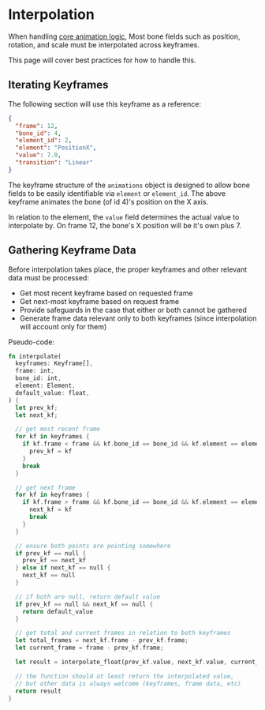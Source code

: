 # Interpolation

When handling [core animation logic](./core_anim_logic.md), Most bone fields
such as position, rotation, and scale must be interpolated across keyframes.

This page will cover best practices for how to handle this.

## Iterating Keyframes

The following section will use this keyframe as a reference:

```json
{
  "frame": 12,
  "bone_id": 4,
  "element_id": 2,
  "element": "PositionX",
  "value": 7.0,
  "transition": "Linear"
}
```

The keyframe structure of the `animations` object is designed to allow bone
fields to be easily identifiable via `element` or `element_id`. The above
keyframe animates the bone (of id 4)'s position on the X axis.

In relation to the element, the `value` field determines the actual value to
interpolate by. On frame 12, the bone's X position will be it's own plus 7.

## Gathering Keyframe Data

Before interpolation takes place, the proper keyframes and other relevant data
must be processed:

- Get most recent keyframe based on requested frame
- Get next-most keyframe based on request frame
- Provide safeguards in the case that either or both cannot be gathered
- Generate frame data relevant only to both keyframes (since interpolation will
  account only for them)

Pseudo-code:

```rust
fn interpolate(
  keyframes: Keyframe[],
  frame: int,
  bone_id: int,
  element: Element,
  default_value: float,
) {
  let prev_kf;
  let next_kf;

  // get most recent frame
  for kf in keyframes {
    if kf.frame < frame && kf.bone_id == bone_id && kf.element == element {
      prev_kf = kf
    }
    break
  }

  // get next frame
  for kf in keyframes {
    if kf.frame > frame && kf.bone_id == bone_id && kf.element == element {
      next_kf = kf
      break
    }
  }

  // ensure both points are pointing somewhere
  if prev_kf == null {
    prev_kf == next_kf
  } else if next_kf == null {
    next_kf == null
  }

  // if both are null, return default value
  if prev_kf == null && next_kf == null {
    return default_value
  }

  // get total and current frames in relation to both keyframes
  let total_frames = next_kf.frame - prev_kf.frame;
  let current_frame = frame - prev_kf.frame;

  let result = interpolate_float(prev_kf.value, next_kf.value, current_frame, total_frames);

  // the function should at least return the interpolated value, 
  // but other data is always welcome (keyframes, frame data, etc)
  return result
}
```
